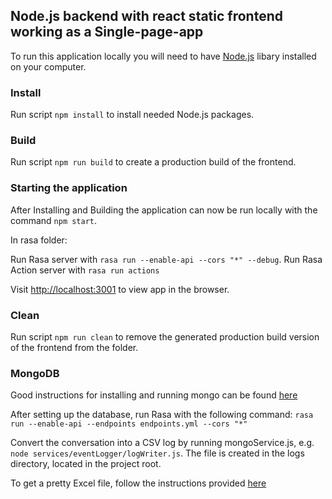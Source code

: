 ## Node.js backend with react static frontend working as a Single-page-app

To run this application locally you will need to have [Node.js](https://nodejs.org/en/) libary installed on your computer.

### Install
Run script `npm install` to install needed Node.js packages.

### Build
Run script `npm run build` to create a production build of the frontend.

### Starting the application
After Installing and Building the application can now be run locally with the command `npm start`.

In rasa folder:

Run Rasa server with `rasa run --enable-api --cors "*" --debug`.
Run Rasa Action server with `rasa run actions`

Visit [http://localhost:3001](http://localhost:3001) to view app in the browser.

### Clean
Run script `npm run clean` to remove the generated production build version of the frontend from the folder.

### MongoDB
Good instructions for installing and running mongo can be found [here](https://docs.mongodb.com/manual/administration/install-community/)

After setting up the database, run Rasa with the following command: `rasa run --enable-api --endpoints endpoints.yml --cors "*"`

Convert the conversation into a CSV log by running mongoService.js, e.g. `node services/eventLogger/logWriter.js`. The file is created in the logs directory, located in the project root.

To get a pretty Excel file, follow the instructions provided [here](https://support.affinity.co/hc/en-us/articles/360044453711-How-to-open-CSV-files-with-the-correct-delimiter-separator)
